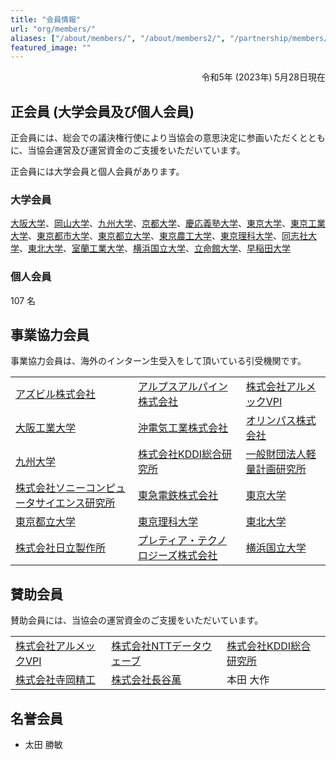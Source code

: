 ```yaml
---
title: "会員情報"
url: "org/members/"
aliases: ["/about/members/", "/about/members2/", "/partnership/members/"]
featured_image: ""
---
```


<div align="right">
  令和5年 (2023年) 5月28日現在
</div>

## 正会員 (大学会員及び個人会員)

正会員には、総会での議決権行使により当協会の意思決定に参画いただくとともに、当協会運営及び運営資金のご支援をいただいています。

正会員には大学会員と個人会員があります。

### 大学会員

[大阪大学](https://www.osaka-u.ac.jp/ja/)、[岡山大学](https://www.okayama-u.ac.jp/)、[九州大学](https://www.kyushu-u.ac.jp/ja/)、[京都大学](https://www.kyoto-u.ac.jp/ja)、[慶応義塾大学](https://www.keio.ac.jp/ja/)、[東京大学](https://www.u-tokyo.ac.jp/ja/)、[東京工業大学](https://www.titech.ac.jp/)、[東京都市大学](https://www.tcu.ac.jp/)、[東京都立大学](https://www.tmu.ac.jp/)、[東京農工大学](https://www.tuat.ac.jp/)、[東京理科大学](https://www.tus.ac.jp/)、[同志社大学](https://www.doshisha.ac.jp/)、[東北大学](https://www.tohoku.ac.jp/japanese/)、[室蘭工業大学](https://muroran-it.ac.jp/)、[横浜国立大学](https://www.ynu.ac.jp/)、[立命館大学](https://www.ritsumei.ac.jp/)、[早稲田大学](https://www.waseda.jp/top/)

### 個人会員

107 名

## 事業協力会員

事業協力会員は、海外のインターン生受入をして頂いている引受機関です。

|   |   |   |
|---|---|---|
|[アズビル株式会社](https://www.azbil.com/)|[アルプスアルパイン株式会社](https://www.alpsalpine.com/j/)|[株式会社アルメックVPI](https://www.almec.co.jp/)|
|[大阪工業大学](https://www.oit.ac.jp/)|[沖電気工業株式会社](https://www.oki.com/)|[オリンパス株式会社](https://www.olympus.co.jp/)|
|[九州大学](https://www.kyushu-u.ac.jp/ja/)|[株式会社KDDI総合研究所](https://www.kddi-research.jp/)|[一般財団法人軽量計画研究所](https://www.ibs.or.jp/)|
|[株式会社ソニーコンピュータサイエンス研究所](https://www.sonycsl.co.jp/)|[東急電鉄株式会社](https://www.tokyu.co.jp/railway/)|[東京大学](https://www.u-tokyo.ac.jp/ja/)|
|[東京都立大学](https://www.tmu.ac.jp/)|[東京理科大学](https://www.tus.ac.jp/)|[東北大学](https://www.tohoku.ac.jp/japanese/)|
|[株式会社日立製作所](https://www.hitachi.co.jp/)|[プレティア・テクノロジーズ株式会社](https://corporate.pretiaar.com/)|[横浜国立大学](https://www.ynu.ac.jp/)|

## 賛助会員
賛助会員には、当協会の運営資金のご支援をいただいています。

|   |   |   |
|---|---|---|
|[株式会社アルメックVPI](https://www.almec.co.jp/)|[株式会社NTTデータウェーブ](https://www.nttd-wave.com/)|[株式会社KDDI総合研究所](https://www.kddi-research.jp/)|
|[株式会社寺岡精工](https://www.haseman.co.jp/)|[株式会社長谷萬](https://www.teraokaseiko.com/jp/)|本田 大作|

## 名誉会員

- 太田 勝敏
